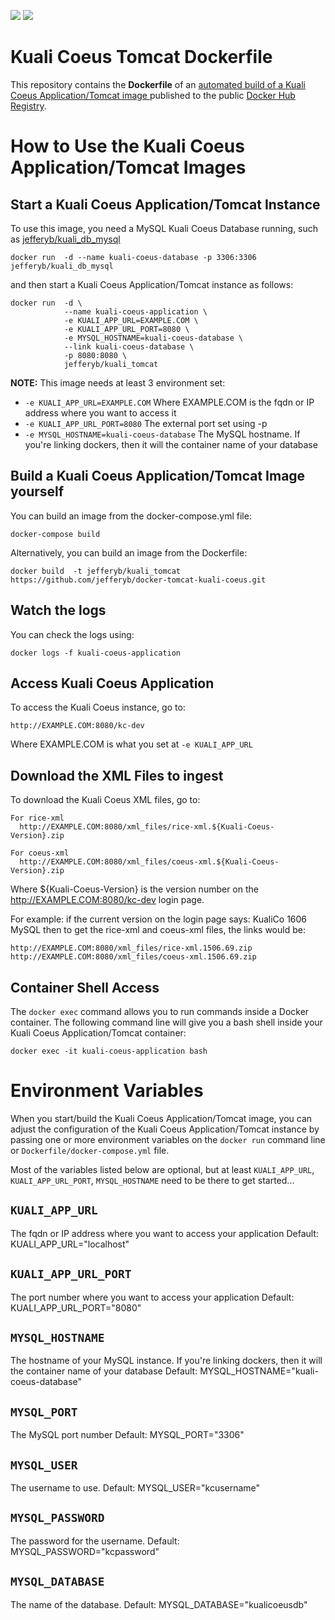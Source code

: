 [![](https://images.microbadger.com/badges/version/jefferyb/kuali_tomcat.svg)](http://microbadger.com/images/jefferyb/kuali_tomcat "Get your own version badge on microbadger.com") [![](https://images.microbadger.com/badges/image/jefferyb/kuali_tomcat.svg)](http://microbadger.com/images/jefferyb/kuali_tomcat "Get your own image badge on microbadger.com")

# Kuali Coeus Tomcat Dockerfile

This repository contains the **Dockerfile** of an [ automated build of a Kuali Coeus Application/Tomcat image ](https://registry.hub.docker.com/u/jefferyb/kuali_tomcat/) published to the public [Docker Hub Registry](https://registry.hub.docker.com/).

# How to Use the Kuali Coeus Application/Tomcat Images

## Start a Kuali Coeus Application/Tomcat Instance

To use this image, you need a MySQL Kuali Coeus Database running, such as [ jefferyb/kuali_db_mysql ](https://registry.hub.docker.com/u/jefferyb/kuali_db_mysql/)

    docker run  -d --name kuali-coeus-database -p 3306:3306 jefferyb/kuali_db_mysql

and then start a Kuali Coeus Application/Tomcat instance as follows:

    docker run  -d \
                --name kuali-coeus-application \
                -e KUALI_APP_URL=EXAMPLE.COM \
                -e KUALI_APP_URL_PORT=8080 \
                -e MYSQL_HOSTNAME=kuali-coeus-database \
                --link kuali-coeus-database \
                -p 8080:8080 \
                jefferyb/kuali_tomcat

**NOTE:** This image needs at least 3 environment set:
  * `-e KUALI_APP_URL=EXAMPLE.COM` Where EXAMPLE.COM is the fqdn or IP address where you want to access it
  * `-e KUALI_APP_URL_PORT=8080` The external port set using -p
  * `-e MYSQL_HOSTNAME=kuali-coeus-database` The MySQL hostname. If you're linking dockers, then it will the container name of your database

## Build a Kuali Coeus Application/Tomcat Image yourself

You can build an image from the docker-compose.yml file:

    docker-compose build

Alternatively, you can build an image from the Dockerfile:

    docker build  -t jefferyb/kuali_tomcat https://github.com/jefferyb/docker-tomcat-kuali-coeus.git

## Watch the logs

You can check the logs using:

    docker logs -f kuali-coeus-application

## Access Kuali Coeus Application

To access the Kuali Coeus instance, go to:

    http://EXAMPLE.COM:8080/kc-dev

Where EXAMPLE.COM is what you set at `-e KUALI_APP_URL`

## Download the XML Files to ingest

To download the Kuali Coeus XML files, go to:

    For rice-xml
      http://EXAMPLE.COM:8080/xml_files/rice-xml.${Kuali-Coeus-Version}.zip

    For coeus-xml
      http://EXAMPLE.COM:8080/xml_files/coeus-xml.${Kuali-Coeus-Version}.zip

Where ${Kuali-Coeus-Version} is the version number on the http://EXAMPLE.COM:8080/kc-dev login page.

For example:
if the current version on the login page says: KualiCo 1606 MySQL
then to get the rice-xml and coeus-xml files, the links would be:

    http://EXAMPLE.COM:8080/xml_files/rice-xml.1506.69.zip
    http://EXAMPLE.COM:8080/xml_files/coeus-xml.1506.69.zip

## Container Shell Access

The `docker exec` command allows you to run commands inside a Docker container. The following command line will give you a bash shell inside your Kuali Coeus Application/Tomcat container:

    docker exec -it kuali-coeus-application bash

# Environment Variables

When you start/build the Kuali Coeus Application/Tomcat image, you can adjust the configuration of the Kuali Coeus Application/Tomcat instance by passing one or more environment variables on the `docker run` command line or `Dockerfile/docker-compose.yml` file.

Most of the variables listed below are optional, but at least `KUALI_APP_URL`, `KUALI_APP_URL_PORT`, `MYSQL_HOSTNAME` need to be there to get started...

## `KUALI_APP_URL`
The fqdn or IP address where you want to access your application
Default: KUALI_APP_URL="localhost"

## `KUALI_APP_URL_PORT`
The port number where you want to access your application
Default: KUALI_APP_URL_PORT="8080"

## `MYSQL_HOSTNAME`
The hostname of your MySQL instance. If you're linking dockers, then it will the container name of your database
Default: MYSQL_HOSTNAME="kuali-coeus-database"

## `MYSQL_PORT`
The MySQL port number
Default: MYSQL_PORT="3306"

## `MYSQL_USER`
The username to use.
Default: MYSQL_USER="kcusername"

## `MYSQL_PASSWORD`
The password for the username.
Default: MYSQL_PASSWORD="kcpassword"

## `MYSQL_DATABASE`
The name of the database.
Default: MYSQL_DATABASE="kualicoeusdb"
